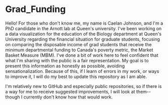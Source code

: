 # Grad_Funding

Hello! For those who don't know me, my name is Caelan Johnson, and I'm a PhD candidate in the Arnott lab at Queen's university. I've been working on a data visualization for the education of the Biology department at Queen's University regarding the financial situation for graduate students, focusing on comparing the disposable income of grad students that receive the minimum departmental funding to Canada's poverty metric, the Market Basket Measure (MBM). I've done a bit of work here to feel confident that what I'm sharing with the public is a fair representation. My goal is to present this information as honestly as possible, avoiding sensationalization. Because of this, if I learn of errors in my work, or ways to improve it, I will do my best to update this repository as I am able.

I'm relatively new to GitHub and especially public repositories, so if there is a way for me to receive suggested improvements, I will look at them--though I currently don't know how that would work.
